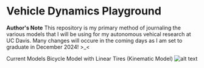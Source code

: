 # Vehicle Dynamics Playground

**Author's Note** This repository is my primary method of journaling the various models that I will be using for my autonomous vehical research at UC Davis. Many changes will occure in the coming days as I am set to graduate in December 2024! >_<

Current Models
Bicycle Model with Linear Tires (Kinematic Model)
![alt text](graph.png)